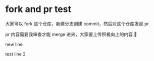# fork and pr test

大家可以 fork 这个仓库，新建分支创建 commit，然后对这个仓库发起 pr

pr 内容需要我审查才能 merge 进来，大家要上传积极向上的内容 🥰

new line

test line 2
